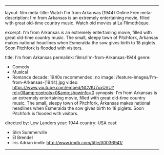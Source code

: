 ---

layout: film
meta-title: Watch I'm from Arkansas (1944) Online Free
meta-description: I'm from Arkansas is an extremely entertaining movie, filled with great old-time country music. Watch old movies at La Filmothèque.

excerpt: I'm from Arkansas is an extremely entertaining movie, filled with great old-time country music. The small, sleepy town of Pitchfork, Arkansas makes national headlines when Esmeralda the sow gives birth to 18 piglets.  Soon Pitchfork is flooded with visitors.

title: I'm from Arkansas
permalink: films/I'm-from-Arkansas-1944
genre:
- Comedy
- Musical
- Romance
decade: 1940s
recommended: no
image: /feature-images/I'm-from-Arkansas-(1944).jpg
video: https://www.youtube.com/embed/NCVIU7xxUVU?rel=0&amp;controls=0&amp;showinfo=0
synopsis: I'm from Arkansas is an extremely entertaining movie, filled with great old-time country music. The small, sleepy town of Pitchfork, Arkansas makes national headlines when Esmeralda the sow gives birth to 18 piglets.  Soon Pitchfork is flooded with visitors.

directed by: Lew Landers
year: 1944
country: USA
cast:
- Slim Summerville
- El Brendel
- Iris Adrian
imdb: http://www.imdb.com/title/tt0036941/

---